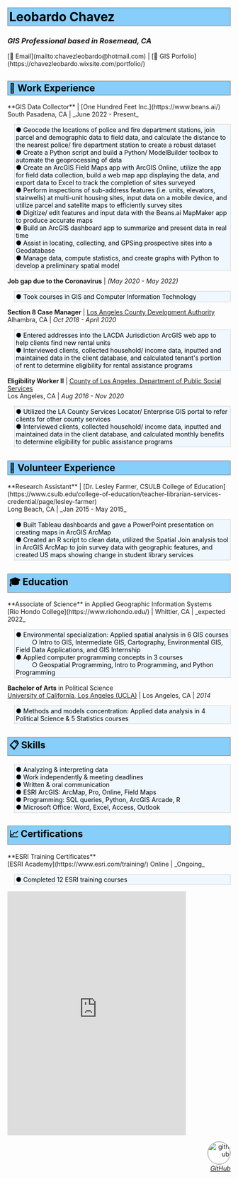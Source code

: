 <style>
img {
  border-radius: 50%;
  border: .5px solid gray;}
.section {
  border: 1px ridge gray;
  background-color: lightskyblue;
  color: black;
  padding: 3px;} 
.tab { 
  margin-left: 15px;
  border: 1px ridge lightgray;
  background-color: aliceblue;
  color: black;}
</style>

<h1 class='section'>Leobardo Chavez</h1>

<h3><i>GIS Professional based in Rosemead, CA</i></h3>
[📧 Email](mailto:chavezleobardo@hotmail.com) | [📌 GIS Porfolio](https://chavezleobardo.wixsite.com/portfolio/)

<h2 class='section'>💼 Work Experience</h2>
**GIS Data Collector** | [One Hundred Feet Inc.](https://www.beans.ai/) <br> 
South Pasadena, CA | _June 2022 - Present_ <br>
<p class='section tab'>
  ● Geocode the locations of police and fire department stations, join parcel and demographic data to field data, and calculate the distance to the nearest police/ fire department station to create a robust dataset <br>
  ● Create a Python script and build a Python/ ModelBuilder toolbox to automate the geoprocessing of data <br>
  ● Create an ArcGIS Field Maps app with ArcGIS Online, utilize the app for field data collection, build a web map app displaying the data, and export data to Excel to track the completion of sites surveyed <br>
  ● Perform inspections of sub-address features (i.e. units, elevators, stairwells) at multi-unit housing sites, input data on a mobile device, and utilize parcel and satellite maps to efficiently survey sites <br>
  ● Digitize/ edit features and input data with the Beans.ai MapMaker app to produce accurate maps <br>
  ● Build an ArcGIS dashboard app to summarize and present data in real time <br>
  ● Assist in locating, collecting, and GPSing prospective sites into a Geodatabase <br>
  ● Manage data, compute statistics, and create graphs with Python to develop a preliminary spatial model </p>  

**Job gap due to the Coronavirus** | _(May 2020 - May 2022)_ <br>
<p class='section tab'>
  ● Took courses in GIS and Computer Information Technology </p>

**Section 8 Case Manager** | [Los Angeles County Development Authority](https://www.lacda.org/) <br> 
Alhambra, CA | _Oct 2018 - April 2020_ <br>
<p class='section tab'>
  ● Entered addresses into the LACDA Jurisdiction ArcGIS web app to help clients find new rental units <br>
  ● Interviewed clients, collected household/ income data, inputted and maintained data in the client database, and calculated tenant's portion of rent to determine eligibility for rental assistance programs </p>

**Eligibility Worker II** | [County of Los Angeles, Department of Public Social Services](https://dpss.lacounty.gov/en.html) <br> 
Los Angeles, CA | _Aug 2016 - Nov 2020_ <br>
<p class='section tab'>
  ● Utilized the LA County Services Locator/ Enterprise GIS portal to refer clients for other county services <br>
  ● Interviewed clients, collected household/ income data, inputted and maintained data in the client database, and calculated monthly benefits to determine eligibility for public assistance programs </p>

<h2 class='section'>📝 Volunteer Experience</h2>
**Research Assistant** | [Dr. Lesley Farmer, CSULB College of Education](https://www.csulb.edu/college-of-education/teacher-librarian-services-credential/page/lesley-farmer) <br> 
Long Beach, CA | _Jan 2015 - May 2015_
<p class='section tab'>
  ● Built Tableau dashboards and gave a PowerPoint presentation on creating maps in ArcGIS ArcMap <br>
  ● Created an R script to clean data, utilized the Spatial Join analysis tool in ArcGIS ArcMap to join survey data with geographic features, and created US maps showing change in student library services </p>

<h2 class='section'>🎓 Education</h2>
**Associate of Science** in Applied Geographic Information Systems <br>
[Rio Hondo College](https://www.riohondo.edu/) | Whittier, CA | _expected 2022_
<p class='section tab'>
  ● Environmental specialization: Applied spatial analysis in 6 GIS courses <br> &emsp; &emsp;
    ○ Intro to GIS, Intermediate GIS, Cartography, Environmental GIS, Field Data Applications, and GIS Internship <br>
  ● Applied computer programming concepts in 3 courses <br> &emsp; &emsp;
    ○ Geospatial Programming, Intro to Programming, and Python Programming </p>

**Bachelor of Arts** in Political Science <br>
[University of California, Los Angeles (UCLA)](https://www.ucla.edu/) | Los Angeles, CA | _2014_ 
<p class='section tab'>
  ● Methods and models concentration: Applied data analysis in 4 Political Science & 5 Statistics courses </p>

<h2 class='section'>📋 Skills</h2>
<p class='section tab'> 
● Analyzing & interpreting data <br>
● Work independently & meeting deadlines <br>
● Written & oral communication <br>
● ESRI ArcGIS: ArcMap, Pro, Online, Field Maps <br>
● Programming: SQL queries, Python, ArcGIS Arcade, R <br>
● Microsoft Office: Word, Excel, Access, Outlook </p>

<h2 class='section'>📈 Certifications</h2>
**ESRI Training Certificates** <br>
[ESRI Academy](https://www.esri.com/training/) Online | _Ongoing_
<p class='section tab'>
  ● Completed 12 ESRI training courses </p>
<iframe width="80%" height="550" src="https://datastudio.google.com/embed/reporting/fb3f8c62-e8da-41bf-ac34-2a70012fd5b0/page/jqp5C" frameborder="0" style="border:0" allowfullscreen></iframe>

<p align="right">
  <a href="https://github.com/geo-leo/">
  <img src="https://avatars.githubusercontent.com/u/116207556?v=4" alt="github" style="width:50px; height:50px;"/> 
  <br> <i>GitHub</i> </a>
</p> 
